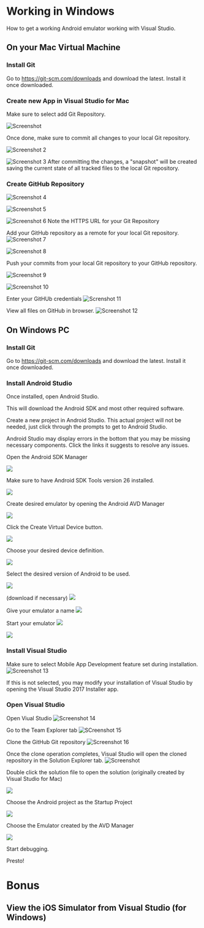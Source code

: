 # Working in Windows
How to get a working Android emulator working with Visual Studio.

## On your Mac Virtual Machine

### Install Git
Go to https://git-scm.com/downloads and download the latest.  Install it once downloaded.

### Create new App in Visual Studio for Mac
Make sure to select add Git Repository.

![Screenshot](VSMacCreateProjectWithGit.PNG)

Once done, make sure to commit all changes to your local Git repository.

![Screenshot 2](VSMacCommitChangesToGit.PNG)

![Screenshot 3](VSMacCommitChangesToGitDialog.PNG)
After committing the changes, a "snapshot" will be created saving the current state of all tracked files to the local Git repository.



### Create GitHub Repository

![Screenshot 4](GitHubNewRepoDropdown.png)

![Screenshot 5](GitHubNewRepoComplete.PNG)

![Screenshot 6](GitHubNewRepoPage.PNG)
Note the HTTPS URL for your Git Repository

Add your GitHub repository as a remote for your local Git repository.
![Screenshot 7](VSMacManageBranchesRemotes.PNG)

![Screenshot 8](VSMacAddRemoteOrigin.PNG)

Push your commits from your local Git repository to your GitHub repository.

![Screenshot 9](VSMacGitPushChanges.PNG)

![Screenshot 10](VSMacGitPushChangesDialog.PNG)

Enter your GitHUb credentials
![Screnshot 11](VSMacGitPushChangesCredentials.PNG)

View all files on GitHub in browser.
![Screenshot 12](GitHubViewRepoWithPushedChanges.PNG)

## On Windows PC

### Install Git
Go to https://git-scm.com/downloads and download the latest.  Install it once downloaded.

### Install Android Studio
Once installed, open Android Studio.

This will download the Android SDK and most other required software.

Create a new project in Android Studio.  This actual project will not be needed, just click through the prompts to get to Android Studio.

Android Studio may display errors in the bottom that you may be missing necessary components.  Click the links it suggests to resolve any issues.

Open the Android SDK Manager

![](AS-OpenSDKManager.png)

Make sure to have Android SDK Tools version 26 installed.

![](AS-SDKManager-SDKTools.png)

Create desired emulator by opening the Android AVD Manager

![](AS-AVDManager-Menu.png)

Click the Create Virtual Device button.

![](AS-AVDManager.png)

Choose your desired device definition.

![](AS-AVDManager-DeviceDefinition.png)

Select the desired version of Android to be used.

![](AS-AVDManager-SelectSystemImage.png)

(download if necessary)
![](AS-AVDManager-DownloadingSystemImage.png)

Give your emulator a name
![](AS-AVDManager-NameYourEmulator.png)

Start your emulator
![](AS-AVDManager-StartEmulator.png)

![](AS-EmulatorStarting.png)

### Install Visual Studio

Make sure to select Mobile App Development feature set during installation.
![Screenshot 13](VSInstallerWorkloadsMobileAppDevelopment.png)

If this is not selected, you may modify your installation of Visual Studio by opening the Visual Studio 2017 Installer app.

### Open Visual Studio

Open Viual Studio
![Screenshot 14](VSOpened.png)

Go to the Team Explorer tab
![SCreenshot 15](VSTeamExplorerTab.png)

Clone the GitHub Git repository
![Screenshot 16](VSTeamExplorerTabCloneRepo.png)

Once the clone operation completes, Visual Studio will open the cloned repository in the Solution Explorer tab.
![Screenshot](VSSolutionExplorerTab-Files.png)

Double click the solution file to open the solution (originally created by Visual Studio for Mac)

![](VSSolutionOpened.png)

Choose the Android project as the Startup Project 

![](VSChooseDroidStartupProject.png)

Choose the Emulator created by the AVD Manager

![](VSChooseAndroidEmulator.png)

Start debugging.



Presto!

# Bonus

## View the iOS Simulator from Visual Studio (for Windows)

